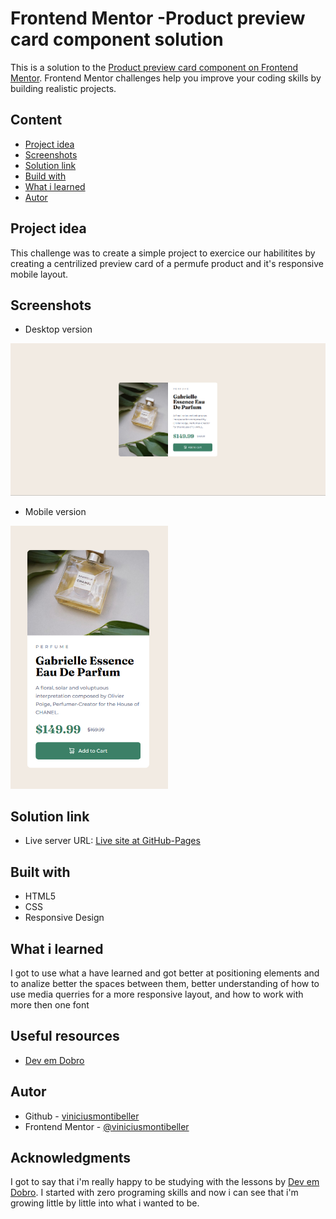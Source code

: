 # Frontend Mentor -Product preview card component solution
This is a solution to the [Product preview card component on Frontend Mentor](https://www.frontendmentor.io/challenges/product-preview-card-component-GO7UmttRfa). Frontend Mentor challenges help you improve your coding skills by building realistic projects.

## Content
- [Project idea](#project-idea)
- [Screenshots](#screenshots)
- [Solution link](#solution-link)
- [Build with](#built-with)
- [What i learned](#what-i-learned)
- [Autor](#autor)

## Project idea

This challenge was to create a simple project to exercice our habilitites by creating a centrilized preview card of a permufe product and it's responsive mobile layout.

## Screenshots

- Desktop version

<img src="./screenshots-readME/Screenshot_desktop.png">

- Mobile version

<img src="./screenshots-readME/Screenshot_mobile.png" width="50%">

## Solution link
- Live server URL: [Live site at GitHub-Pages](https://viniciusmontibeller.github.io/product-preview-card-frontend-mentor/)

## Built with
 - HTML5
 - CSS
 - Responsive Design

## What i learned
  I got to use what a have learned and got better at positioning elements and to analize better the spaces between them, better understanding of how to use media querries for a more responsive layout, and how to work with more then one font

## Useful resources

 - [Dev em Dobro](https://github.com/devemdobro)

## Autor
 - Github - [viniciusmontibeller](https://github.com/viniciusmontibeller)
 - Frontend Mentor - [@viniciusmontibeller](https://www.frontendmentor.io/profile/viniciusmontibeller)
 

 ## Acknowledgments

I got to say that i'm really happy to be studying with the lessons by [Dev em Dobro](https://github.com/devemdobro). I started with zero programing skills and now i can see that i'm growing little by little into what i wanted to be.